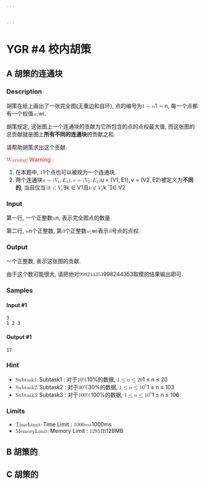```yaml
---


---
```


<h1 id="ygr-4-校内胡策">YGR #4 校内胡策</h1>
<h2 id="a-胡策的连通块">A 胡策的连通块</h2>
<h3 id="description">Description</h3>
<p>胡策在纸上画出了一张完全图(无重边和自环), 点的编号为<span class="katex--inline"><span class="katex"><span class="katex-mathml"><math><semantics><mrow><mn>1</mn><mo>∼</mo><mi>n</mi></mrow><annotation encoding="application/x-tex">1\sim n</annotation></semantics></math></span><span class="katex-html" aria-hidden="true"><span class="base"><span class="strut" style="height: 0.64444em; vertical-align: 0em;"></span><span class="mord">1</span><span class="mspace" style="margin-right: 0.277778em;"></span><span class="mrel">∼</span><span class="mspace" style="margin-right: 0.277778em;"></span></span><span class="base"><span class="strut" style="height: 0.43056em; vertical-align: 0em;"></span><span class="mord mathdefault">n</span></span></span></span></span>, 每一个点都有一个权值<span class="katex--inline"><span class="katex"><span class="katex-mathml"><math><semantics><mrow><msub><mi>w</mi><mi>i</mi></msub></mrow><annotation encoding="application/x-tex">w_i</annotation></semantics></math></span><span class="katex-html" aria-hidden="true"><span class="base"><span class="strut" style="height: 0.58056em; vertical-align: -0.15em;"></span><span class="mord"><span class="mord mathdefault" style="margin-right: 0.02691em;">w</span><span class="msupsub"><span class="vlist-t vlist-t2"><span class="vlist-r"><span class="vlist" style="height: 0.311664em;"><span class="" style="top: -2.55em; margin-left: -0.02691em; margin-right: 0.05em;"><span class="pstrut" style="height: 2.7em;"></span><span class="sizing reset-size6 size3 mtight"><span class="mord mathdefault mtight">i</span></span></span></span><span class="vlist-s">​</span></span><span class="vlist-r"><span class="vlist" style="height: 0.15em;"><span class=""></span></span></span></span></span></span></span></span></span></span>.</p>
<p>胡策规定, 这张图上一个连通块的贡献为它所包含的点的点权最大值, 而这张图的总贡献就是图上<strong>所有不同的连通块</strong>的贡献之和.</p>
<p>请帮助胡策求出这个贡献.</p>
<p><span class="katex--display"><span class="katex-display"><span class="katex"><span class="katex-mathml"><math><semantics><mrow><mstyle mathcolor="red"><mrow><mi mathvariant="normal">W</mi><mi mathvariant="normal">a</mi><mi mathvariant="normal">r</mi><mi mathvariant="normal">n</mi><mi mathvariant="normal">i</mi><mi mathvariant="normal">n</mi><mi mathvariant="normal">g</mi><mo>:</mo></mrow></mstyle></mrow><annotation encoding="application/x-tex">\rm \color{red}{Warning:}</annotation></semantics></math></span><span class="katex-html" aria-hidden="true"><span class="base"><span class="strut" style="height: 0.87777em; vertical-align: -0.19444em;"></span><span class="mord"><span class="mord" style="color: red;"><span class="mord mathrm" style="margin-right: 0.01389em; color: red;">W</span><span class="mord mathrm" style="color: red;">a</span><span class="mord mathrm" style="color: red;">r</span><span class="mord mathrm" style="color: red;">n</span><span class="mord mathrm" style="color: red;">i</span><span class="mord mathrm" style="color: red;">n</span><span class="mord mathrm" style="margin-right: 0.01389em; color: red;">g</span><span class="mspace" style="color: red; margin-right: 0.277778em;"></span><span class="mrel" style="color: red;">:</span></span></span></span></span></span></span></span></p>
<ol>
<li>在本题中, <span class="katex--inline"><span class="katex"><span class="katex-mathml"><math><semantics><mrow><mn>1</mn></mrow><annotation encoding="application/x-tex">1</annotation></semantics></math></span><span class="katex-html" aria-hidden="true"><span class="base"><span class="strut" style="height: 0.64444em; vertical-align: 0em;"></span><span class="mord">1</span></span></span></span></span>个点也可以被视为一个连通块.</li>
<li>两个连通块<span class="katex--inline"><span class="katex"><span class="katex-mathml"><math><semantics><mrow><mi>u</mi><mo>=</mo><mo stretchy="false">(</mo><msub><mi>V</mi><mn>1</mn></msub><mo separator="true">,</mo><msub><mi>E</mi><mn>1</mn></msub><mo stretchy="false">)</mo><mo separator="true">,</mo><mi>v</mi><mo>=</mo><mo stretchy="false">(</mo><msub><mi>V</mi><mn>2</mn></msub><mo separator="true">,</mo><msub><mi>E</mi><mn>2</mn></msub><mo stretchy="false">)</mo></mrow><annotation encoding="application/x-tex">u = (V_1,E_1), v = (V_2,E_2)</annotation></semantics></math></span><span class="katex-html" aria-hidden="true"><span class="base"><span class="strut" style="height: 0.43056em; vertical-align: 0em;"></span><span class="mord mathdefault">u</span><span class="mspace" style="margin-right: 0.277778em;"></span><span class="mrel">=</span><span class="mspace" style="margin-right: 0.277778em;"></span></span><span class="base"><span class="strut" style="height: 1em; vertical-align: -0.25em;"></span><span class="mopen">(</span><span class="mord"><span class="mord mathdefault" style="margin-right: 0.22222em;">V</span><span class="msupsub"><span class="vlist-t vlist-t2"><span class="vlist-r"><span class="vlist" style="height: 0.301108em;"><span class="" style="top: -2.55em; margin-left: -0.22222em; margin-right: 0.05em;"><span class="pstrut" style="height: 2.7em;"></span><span class="sizing reset-size6 size3 mtight"><span class="mord mtight">1</span></span></span></span><span class="vlist-s">​</span></span><span class="vlist-r"><span class="vlist" style="height: 0.15em;"><span class=""></span></span></span></span></span></span><span class="mpunct">,</span><span class="mspace" style="margin-right: 0.166667em;"></span><span class="mord"><span class="mord mathdefault" style="margin-right: 0.05764em;">E</span><span class="msupsub"><span class="vlist-t vlist-t2"><span class="vlist-r"><span class="vlist" style="height: 0.301108em;"><span class="" style="top: -2.55em; margin-left: -0.05764em; margin-right: 0.05em;"><span class="pstrut" style="height: 2.7em;"></span><span class="sizing reset-size6 size3 mtight"><span class="mord mtight">1</span></span></span></span><span class="vlist-s">​</span></span><span class="vlist-r"><span class="vlist" style="height: 0.15em;"><span class=""></span></span></span></span></span></span><span class="mclose">)</span><span class="mpunct">,</span><span class="mspace" style="margin-right: 0.166667em;"></span><span class="mord mathdefault" style="margin-right: 0.03588em;">v</span><span class="mspace" style="margin-right: 0.277778em;"></span><span class="mrel">=</span><span class="mspace" style="margin-right: 0.277778em;"></span></span><span class="base"><span class="strut" style="height: 1em; vertical-align: -0.25em;"></span><span class="mopen">(</span><span class="mord"><span class="mord mathdefault" style="margin-right: 0.22222em;">V</span><span class="msupsub"><span class="vlist-t vlist-t2"><span class="vlist-r"><span class="vlist" style="height: 0.301108em;"><span class="" style="top: -2.55em; margin-left: -0.22222em; margin-right: 0.05em;"><span class="pstrut" style="height: 2.7em;"></span><span class="sizing reset-size6 size3 mtight"><span class="mord mtight">2</span></span></span></span><span class="vlist-s">​</span></span><span class="vlist-r"><span class="vlist" style="height: 0.15em;"><span class=""></span></span></span></span></span></span><span class="mpunct">,</span><span class="mspace" style="margin-right: 0.166667em;"></span><span class="mord"><span class="mord mathdefault" style="margin-right: 0.05764em;">E</span><span class="msupsub"><span class="vlist-t vlist-t2"><span class="vlist-r"><span class="vlist" style="height: 0.301108em;"><span class="" style="top: -2.55em; margin-left: -0.05764em; margin-right: 0.05em;"><span class="pstrut" style="height: 2.7em;"></span><span class="sizing reset-size6 size3 mtight"><span class="mord mtight">2</span></span></span></span><span class="vlist-s">​</span></span><span class="vlist-r"><span class="vlist" style="height: 0.15em;"><span class=""></span></span></span></span></span></span><span class="mclose">)</span></span></span></span></span>被定义为<strong>不同的</strong>, 当且仅当<span class="katex--inline"><span class="katex"><span class="katex-mathml"><math><semantics><mrow><mi mathvariant="normal">∃</mi><mi>k</mi><mo>∈</mo><msub><mi>V</mi><mn>1</mn></msub></mrow><annotation encoding="application/x-tex">\exist k \in V_1</annotation></semantics></math></span><span class="katex-html" aria-hidden="true"><span class="base"><span class="strut" style="height: 0.73354em; vertical-align: -0.0391em;"></span><span class="mord">∃</span><span class="mord mathdefault" style="margin-right: 0.03148em;">k</span><span class="mspace" style="margin-right: 0.277778em;"></span><span class="mrel">∈</span><span class="mspace" style="margin-right: 0.277778em;"></span></span><span class="base"><span class="strut" style="height: 0.83333em; vertical-align: -0.15em;"></span><span class="mord"><span class="mord mathdefault" style="margin-right: 0.22222em;">V</span><span class="msupsub"><span class="vlist-t vlist-t2"><span class="vlist-r"><span class="vlist" style="height: 0.301108em;"><span class="" style="top: -2.55em; margin-left: -0.22222em; margin-right: 0.05em;"><span class="pstrut" style="height: 2.7em;"></span><span class="sizing reset-size6 size3 mtight"><span class="mord mtight">1</span></span></span></span><span class="vlist-s">​</span></span><span class="vlist-r"><span class="vlist" style="height: 0.15em;"><span class=""></span></span></span></span></span></span></span></span></span></span>且<span class="katex--inline"><span class="katex"><span class="katex-mathml"><math><semantics><mrow><mi>k</mi><mo>∉</mo><msub><mi>V</mi><mn>2</mn></msub></mrow><annotation encoding="application/x-tex">k \not \in V_2</annotation></semantics></math></span><span class="katex-html" aria-hidden="true"><span class="base"><span class="strut" style="height: 0.88888em; vertical-align: -0.19444em;"></span><span class="mord mathdefault" style="margin-right: 0.03148em;">k</span><span class="mspace" style="margin-right: 0.277778em;"></span><span class="mrel"><span class="mord"><span class="vlist-t vlist-t2"><span class="vlist-r"><span class="vlist" style="height: 0.69444em;"><span class="" style="top: -3em;"><span class="pstrut" style="height: 3em;"></span><span class="rlap"><span class="strut" style="height: 0.88888em; vertical-align: -0.19444em;"></span><span class="inner"><span class="mrel"></span></span><span class="fix"></span></span></span></span><span class="vlist-s">​</span></span><span class="vlist-r"><span class="vlist" style="height: 0.19444em;"><span class=""></span></span></span></span></span></span></span><span class="base"><span class="strut" style="height: 0.5782em; vertical-align: -0.0391em;"></span><span class="mrel">∈</span><span class="mspace" style="margin-right: 0.277778em;"></span></span><span class="base"><span class="strut" style="height: 0.83333em; vertical-align: -0.15em;"></span><span class="mord"><span class="mord mathdefault" style="margin-right: 0.22222em;">V</span><span class="msupsub"><span class="vlist-t vlist-t2"><span class="vlist-r"><span class="vlist" style="height: 0.301108em;"><span class="" style="top: -2.55em; margin-left: -0.22222em; margin-right: 0.05em;"><span class="pstrut" style="height: 2.7em;"></span><span class="sizing reset-size6 size3 mtight"><span class="mord mtight">2</span></span></span></span><span class="vlist-s">​</span></span><span class="vlist-r"><span class="vlist" style="height: 0.15em;"><span class=""></span></span></span></span></span></span></span></span></span></span></li>
</ol>
<h3 id="input">Input</h3>
<p>第一行, 一个正整数<span class="katex--inline"><span class="katex"><span class="katex-mathml"><math><semantics><mrow><mi>n</mi></mrow><annotation encoding="application/x-tex">n</annotation></semantics></math></span><span class="katex-html" aria-hidden="true"><span class="base"><span class="strut" style="height: 0.43056em; vertical-align: 0em;"></span><span class="mord mathdefault">n</span></span></span></span></span>, 表示完全图点的数量</p>
<p>第二行, <span class="katex--inline"><span class="katex"><span class="katex-mathml"><math><semantics><mrow><mi>n</mi></mrow><annotation encoding="application/x-tex">n</annotation></semantics></math></span><span class="katex-html" aria-hidden="true"><span class="base"><span class="strut" style="height: 0.43056em; vertical-align: 0em;"></span><span class="mord mathdefault">n</span></span></span></span></span>个正整数, 第<span class="katex--inline"><span class="katex"><span class="katex-mathml"><math><semantics><mrow><mi>i</mi></mrow><annotation encoding="application/x-tex">i</annotation></semantics></math></span><span class="katex-html" aria-hidden="true"><span class="base"><span class="strut" style="height: 0.65952em; vertical-align: 0em;"></span><span class="mord mathdefault">i</span></span></span></span></span>个正整数<span class="katex--inline"><span class="katex"><span class="katex-mathml"><math><semantics><mrow><msub><mi>w</mi><mi>i</mi></msub></mrow><annotation encoding="application/x-tex">w_i</annotation></semantics></math></span><span class="katex-html" aria-hidden="true"><span class="base"><span class="strut" style="height: 0.58056em; vertical-align: -0.15em;"></span><span class="mord"><span class="mord mathdefault" style="margin-right: 0.02691em;">w</span><span class="msupsub"><span class="vlist-t vlist-t2"><span class="vlist-r"><span class="vlist" style="height: 0.311664em;"><span class="" style="top: -2.55em; margin-left: -0.02691em; margin-right: 0.05em;"><span class="pstrut" style="height: 2.7em;"></span><span class="sizing reset-size6 size3 mtight"><span class="mord mathdefault mtight">i</span></span></span></span><span class="vlist-s">​</span></span><span class="vlist-r"><span class="vlist" style="height: 0.15em;"><span class=""></span></span></span></span></span></span></span></span></span></span>表示<span class="katex--inline"><span class="katex"><span class="katex-mathml"><math><semantics><mrow><mi>i</mi></mrow><annotation encoding="application/x-tex">i</annotation></semantics></math></span><span class="katex-html" aria-hidden="true"><span class="base"><span class="strut" style="height: 0.65952em; vertical-align: 0em;"></span><span class="mord mathdefault">i</span></span></span></span></span>号点的点权.</p>
<h3 id="output">Output</h3>
<p>一个正整数, 表示这张图的贡献.</p>
<p>由于这个数可能很大, 请把他对<span class="katex--inline"><span class="katex"><span class="katex-mathml"><math><semantics><mrow><mn>998244353</mn></mrow><annotation encoding="application/x-tex">998244353</annotation></semantics></math></span><span class="katex-html" aria-hidden="true"><span class="base"><span class="strut" style="height: 0.64444em; vertical-align: 0em;"></span><span class="mord">9</span><span class="mord">9</span><span class="mord">8</span><span class="mord">2</span><span class="mord">4</span><span class="mord">4</span><span class="mord">3</span><span class="mord">5</span><span class="mord">3</span></span></span></span></span>取模的结果输出即可.</p>
<h3 id="samples">Samples</h3>
<h4 id="input-1">Input #1</h4>
<pre class=" language-markdown"><code class="prism  language-markdown">3
1 2 3
</code></pre>
<h4 id="output-1">Output #1</h4>
<pre class=" language-markdown"><code class="prism  language-markdown">17
</code></pre>
<h3 id="hint">Hint</h3>
<ul>
<li><span class="katex--inline"><span class="katex"><span class="katex-mathml"><math><semantics><mrow><mi mathvariant="normal">S</mi><mi mathvariant="normal">u</mi><mi mathvariant="normal">b</mi><mi mathvariant="normal">t</mi><mi mathvariant="normal">a</mi><mi mathvariant="normal">s</mi><mi mathvariant="normal">k</mi><mn>1</mn><mo>:</mo></mrow><annotation encoding="application/x-tex">\rm Subtask1:</annotation></semantics></math></span><span class="katex-html" aria-hidden="true"><span class="base"><span class="strut" style="height: 0.69444em; vertical-align: 0em;"></span><span class="mord"><span class="mord mathrm">S</span><span class="mord mathrm">u</span><span class="mord mathrm">b</span><span class="mord mathrm">t</span><span class="mord mathrm">a</span><span class="mord mathrm">s</span><span class="mord mathrm">k</span><span class="mord mathrm">1</span><span class="mspace" style="margin-right: 0.277778em;"></span><span class="mrel">:</span></span></span></span></span></span> 对于<span class="katex--inline"><span class="katex"><span class="katex-mathml"><math><semantics><mrow><mn>10</mn><mi mathvariant="normal">%</mi></mrow><annotation encoding="application/x-tex">10\%</annotation></semantics></math></span><span class="katex-html" aria-hidden="true"><span class="base"><span class="strut" style="height: 0.80556em; vertical-align: -0.05556em;"></span><span class="mord">1</span><span class="mord">0</span><span class="mord">%</span></span></span></span></span>的数据, <span class="katex--inline"><span class="katex"><span class="katex-mathml"><math><semantics><mrow><mn>1</mn><mo>≤</mo><mi>n</mi><mo>≤</mo><mn>20</mn></mrow><annotation encoding="application/x-tex">1 \leq n \leq 20</annotation></semantics></math></span><span class="katex-html" aria-hidden="true"><span class="base"><span class="strut" style="height: 0.78041em; vertical-align: -0.13597em;"></span><span class="mord">1</span><span class="mspace" style="margin-right: 0.277778em;"></span><span class="mrel">≤</span><span class="mspace" style="margin-right: 0.277778em;"></span></span><span class="base"><span class="strut" style="height: 0.77194em; vertical-align: -0.13597em;"></span><span class="mord mathdefault">n</span><span class="mspace" style="margin-right: 0.277778em;"></span><span class="mrel">≤</span><span class="mspace" style="margin-right: 0.277778em;"></span></span><span class="base"><span class="strut" style="height: 0.64444em; vertical-align: 0em;"></span><span class="mord">2</span><span class="mord">0</span></span></span></span></span></li>
<li><span class="katex--inline"><span class="katex"><span class="katex-mathml"><math><semantics><mrow><mi mathvariant="normal">S</mi><mi mathvariant="normal">u</mi><mi mathvariant="normal">b</mi><mi mathvariant="normal">t</mi><mi mathvariant="normal">a</mi><mi mathvariant="normal">s</mi><mi mathvariant="normal">k</mi><mn>2</mn><mo>:</mo></mrow><annotation encoding="application/x-tex">\rm Subtask2:</annotation></semantics></math></span><span class="katex-html" aria-hidden="true"><span class="base"><span class="strut" style="height: 0.69444em; vertical-align: 0em;"></span><span class="mord"><span class="mord mathrm">S</span><span class="mord mathrm">u</span><span class="mord mathrm">b</span><span class="mord mathrm">t</span><span class="mord mathrm">a</span><span class="mord mathrm">s</span><span class="mord mathrm">k</span><span class="mord mathrm">2</span><span class="mspace" style="margin-right: 0.277778em;"></span><span class="mrel">:</span></span></span></span></span></span> 对于<span class="katex--inline"><span class="katex"><span class="katex-mathml"><math><semantics><mrow><mn>30</mn><mi mathvariant="normal">%</mi></mrow><annotation encoding="application/x-tex">30\%</annotation></semantics></math></span><span class="katex-html" aria-hidden="true"><span class="base"><span class="strut" style="height: 0.80556em; vertical-align: -0.05556em;"></span><span class="mord">3</span><span class="mord">0</span><span class="mord">%</span></span></span></span></span>的数据, <span class="katex--inline"><span class="katex"><span class="katex-mathml"><math><semantics><mrow><mn>1</mn><mo>≤</mo><mi>n</mi><mo>≤</mo><mn>1</mn><msup><mn>0</mn><mn>3</mn></msup></mrow><annotation encoding="application/x-tex">1 \leq n \leq 10^3</annotation></semantics></math></span><span class="katex-html" aria-hidden="true"><span class="base"><span class="strut" style="height: 0.78041em; vertical-align: -0.13597em;"></span><span class="mord">1</span><span class="mspace" style="margin-right: 0.277778em;"></span><span class="mrel">≤</span><span class="mspace" style="margin-right: 0.277778em;"></span></span><span class="base"><span class="strut" style="height: 0.77194em; vertical-align: -0.13597em;"></span><span class="mord mathdefault">n</span><span class="mspace" style="margin-right: 0.277778em;"></span><span class="mrel">≤</span><span class="mspace" style="margin-right: 0.277778em;"></span></span><span class="base"><span class="strut" style="height: 0.814108em; vertical-align: 0em;"></span><span class="mord">1</span><span class="mord"><span class="mord">0</span><span class="msupsub"><span class="vlist-t"><span class="vlist-r"><span class="vlist" style="height: 0.814108em;"><span class="" style="top: -3.063em; margin-right: 0.05em;"><span class="pstrut" style="height: 2.7em;"></span><span class="sizing reset-size6 size3 mtight"><span class="mord mtight">3</span></span></span></span></span></span></span></span></span></span></span></span></li>
<li><span class="katex--inline"><span class="katex"><span class="katex-mathml"><math><semantics><mrow><mi mathvariant="normal">S</mi><mi mathvariant="normal">u</mi><mi mathvariant="normal">b</mi><mi mathvariant="normal">t</mi><mi mathvariant="normal">a</mi><mi mathvariant="normal">s</mi><mi mathvariant="normal">k</mi><mn>3</mn><mo>:</mo></mrow><annotation encoding="application/x-tex">\rm Subtask3:</annotation></semantics></math></span><span class="katex-html" aria-hidden="true"><span class="base"><span class="strut" style="height: 0.69444em; vertical-align: 0em;"></span><span class="mord"><span class="mord mathrm">S</span><span class="mord mathrm">u</span><span class="mord mathrm">b</span><span class="mord mathrm">t</span><span class="mord mathrm">a</span><span class="mord mathrm">s</span><span class="mord mathrm">k</span><span class="mord mathrm">3</span><span class="mspace" style="margin-right: 0.277778em;"></span><span class="mrel">:</span></span></span></span></span></span> 对于<span class="katex--inline"><span class="katex"><span class="katex-mathml"><math><semantics><mrow><mn>100</mn><mi mathvariant="normal">%</mi></mrow><annotation encoding="application/x-tex">100\%</annotation></semantics></math></span><span class="katex-html" aria-hidden="true"><span class="base"><span class="strut" style="height: 0.80556em; vertical-align: -0.05556em;"></span><span class="mord">1</span><span class="mord">0</span><span class="mord">0</span><span class="mord">%</span></span></span></span></span>的数据, <span class="katex--inline"><span class="katex"><span class="katex-mathml"><math><semantics><mrow><mn>1</mn><mo>≤</mo><mi>n</mi><mo>≤</mo><mn>1</mn><msup><mn>0</mn><mn>6</mn></msup></mrow><annotation encoding="application/x-tex">1 \leq n \leq 10^6</annotation></semantics></math></span><span class="katex-html" aria-hidden="true"><span class="base"><span class="strut" style="height: 0.78041em; vertical-align: -0.13597em;"></span><span class="mord">1</span><span class="mspace" style="margin-right: 0.277778em;"></span><span class="mrel">≤</span><span class="mspace" style="margin-right: 0.277778em;"></span></span><span class="base"><span class="strut" style="height: 0.77194em; vertical-align: -0.13597em;"></span><span class="mord mathdefault">n</span><span class="mspace" style="margin-right: 0.277778em;"></span><span class="mrel">≤</span><span class="mspace" style="margin-right: 0.277778em;"></span></span><span class="base"><span class="strut" style="height: 0.814108em; vertical-align: 0em;"></span><span class="mord">1</span><span class="mord"><span class="mord">0</span><span class="msupsub"><span class="vlist-t"><span class="vlist-r"><span class="vlist" style="height: 0.814108em;"><span class="" style="top: -3.063em; margin-right: 0.05em;"><span class="pstrut" style="height: 2.7em;"></span><span class="sizing reset-size6 size3 mtight"><span class="mord mtight">6</span></span></span></span></span></span></span></span></span></span></span></span></li>
</ul>
<h3 id="limits">Limits</h3>
<ul>
<li><span class="katex--inline"><span class="katex"><span class="katex-mathml"><math><semantics><mrow><mi mathvariant="normal">T</mi><mi mathvariant="normal">i</mi><mi mathvariant="normal">m</mi><mi mathvariant="normal">e</mi>  <mi mathvariant="normal">L</mi><mi mathvariant="normal">i</mi><mi mathvariant="normal">m</mi><mi mathvariant="normal">i</mi><mi mathvariant="normal">t</mi><mo>:</mo></mrow><annotation encoding="application/x-tex">\rm Time \; Limit:</annotation></semantics></math></span><span class="katex-html" aria-hidden="true"><span class="base"><span class="strut" style="height: 0.68333em; vertical-align: 0em;"></span><span class="mord"><span class="mord mathrm">T</span><span class="mord mathrm">i</span><span class="mord mathrm">m</span><span class="mord mathrm">e</span><span class="mspace" style="margin-right: 0.277778em;"></span><span class="mord mathrm">L</span><span class="mord mathrm">i</span><span class="mord mathrm">m</span><span class="mord mathrm">i</span><span class="mord mathrm">t</span><span class="mspace" style="margin-right: 0.277778em;"></span><span class="mrel">:</span></span></span></span></span></span> <span class="katex--inline"><span class="katex"><span class="katex-mathml"><math><semantics><mrow><mn>1000</mn><mi>m</mi><mi>s</mi></mrow><annotation encoding="application/x-tex">1000ms</annotation></semantics></math></span><span class="katex-html" aria-hidden="true"><span class="base"><span class="strut" style="height: 0.64444em; vertical-align: 0em;"></span><span class="mord">1</span><span class="mord">0</span><span class="mord">0</span><span class="mord">0</span><span class="mord mathdefault">m</span><span class="mord mathdefault">s</span></span></span></span></span></li>
<li><span class="katex--inline"><span class="katex"><span class="katex-mathml"><math><semantics><mrow><mi mathvariant="normal">M</mi><mi mathvariant="normal">e</mi><mi mathvariant="normal">m</mi><mi mathvariant="normal">o</mi><mi mathvariant="normal">r</mi><mi mathvariant="normal">y</mi>  <mi mathvariant="normal">L</mi><mi mathvariant="normal">i</mi><mi mathvariant="normal">m</mi><mi mathvariant="normal">i</mi><mi mathvariant="normal">t</mi><mo>:</mo></mrow><annotation encoding="application/x-tex">\rm Memory \; Limit:</annotation></semantics></math></span><span class="katex-html" aria-hidden="true"><span class="base"><span class="strut" style="height: 0.87777em; vertical-align: -0.19444em;"></span><span class="mord"><span class="mord mathrm">M</span><span class="mord mathrm">e</span><span class="mord mathrm">m</span><span class="mord mathrm">o</span><span class="mord mathrm">r</span><span class="mord mathrm" style="margin-right: 0.01389em;">y</span><span class="mspace" style="margin-right: 0.277778em;"></span><span class="mord mathrm">L</span><span class="mord mathrm">i</span><span class="mord mathrm">m</span><span class="mord mathrm">i</span><span class="mord mathrm">t</span><span class="mspace" style="margin-right: 0.277778em;"></span><span class="mrel">:</span></span></span></span></span></span> <span class="katex--inline"><span class="katex"><span class="katex-mathml"><math><semantics><mrow><mn>128</mn><mrow><mi mathvariant="normal">M</mi><mi mathvariant="normal">B</mi></mrow></mrow><annotation encoding="application/x-tex">128 \rm MB</annotation></semantics></math></span><span class="katex-html" aria-hidden="true"><span class="base"><span class="strut" style="height: 0.68333em; vertical-align: 0em;"></span><span class="mord">1</span><span class="mord">2</span><span class="mord">8</span><span class="mord"><span class="mord mathrm">M</span><span class="mord mathrm">B</span></span></span></span></span></span></li>
</ul>
<h2 id="b-胡策的">B 胡策的</h2>
<h2 id="c-胡策的">C 胡策的</h2>

<!--stackedit_data:
eyJoaXN0b3J5IjpbMTU0MjI3MDQ1OV19
-->